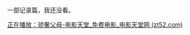 
一部记录篇，我还没看。

[正在播放：骄奢父母-电影天堂_免费电影_电影天堂网 (zt52.com)](https://www.zt52.com/vodplayhtml/169858/?169858-1-1)